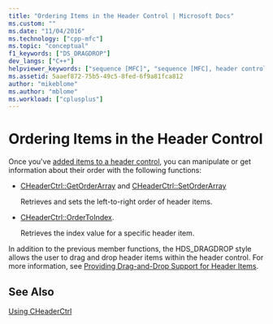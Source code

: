```yaml
---
title: "Ordering Items in the Header Control | Microsoft Docs"
ms.custom: ""
ms.date: "11/04/2016"
ms.technology: ["cpp-mfc"]
ms.topic: "conceptual"
f1_keywords: ["DS_DRAGDROP"]
dev_langs: ["C++"]
helpviewer_keywords: ["sequence [MFC]", "sequence [MFC], header control items", "OrderToIndex method [MFC]", "DS_DRAGDROP notification [MFC]", "GetOrderArray method [MFC]", "SetOrderArray method [MFC]", "header controls [MFC], ordering items"]
ms.assetid: 5aaef872-75b5-49c5-8fed-6f9a81fca812
author: "mikeblome"
ms.author: "mblome"
ms.workload: ["cplusplus"]
---
```

# Ordering Items in the Header Control
Once you've [added items to a header control](../mfc/adding-items-to-the-header-control.md), you can manipulate or get information about their order with the following functions:  
  
-   [CHeaderCtrl::GetOrderArray](../mfc/reference/cheaderctrl-class.md#getorderarray) and [CHeaderCtrl::SetOrderArray](../mfc/reference/cheaderctrl-class.md#setorderarray)  
  
     Retrieves and sets the left-to-right order of header items.  
  
-   [CHeaderCtrl::OrderToIndex](../mfc/reference/cheaderctrl-class.md#ordertoindex).  
  
     Retrieves the index value for a specific header item.  
  
 In addition to the previous member functions, the HDS_DRAGDROP style allows the user to drag and drop header items within the header control. For more information, see [Providing Drag-and-Drop Support for Header Items](../mfc/providing-drag-and-drop-support-for-header-items.md).  
  
## See Also  
 [Using CHeaderCtrl](../mfc/using-cheaderctrl.md)

